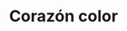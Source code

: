 ---
title: Corazón color
date: 
draft: false

# descripcion
description : Corazón color

materials: Plata 925

color: Rosa, Celeste, Violeta, Ambar

dimensions: 2cm (largo)

code: 01-10-0061

type: "Aros"

categories: []

# Images
# first image will be shown in the product page
images:
  # - image: "images/path_to_image"
  # La ubicacion de las imagenes es imagenes/Aros/Aros.Cristal Swarosky/01-10-0061-corazon-color

---